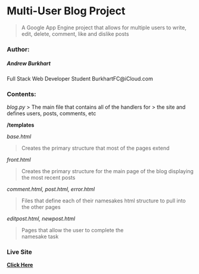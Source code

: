 <h1><b>Multi-User Blog Project</b></h1>

> A Google App Engine project that
> allows for multiple users to write,
> edit, delete, comment, like and
> dislike posts

<h3><b>Author:</b></h3>
<h5>Andrew Burkhart</h5>
Full Stack Web Developer Student
BurkhartFC@iCloud.com

<h3><b>Contents:</b></h3>
<i>blog.py</i>
> The main file that contains all of the handlers for
> the site and defines users, posts, comments, etc

<b>/templates</b>

<i>base.html</i>
> Creates the primary structure that most of the
> pages extend

<i>front.html</i>
> Creates the primary structure for the main page
> of the blog displaying the most recent posts

<i>comment.html, post.html, error.html</i>
> Files that define each of their namesakes html
> structure to pull into the other pages

<i>editpost.html, newpost.html</i>
> Pages that allow the user to complete the  
> namesake task

<h3><b>Live Site<b></h3>
<a href="https://innate-buckeye-154719.appspot.com">Click Here</a>

